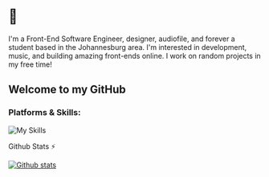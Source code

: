# 👋

I'm a Front-End Software Engineer, designer, audiofile, and forever a student based in the Johannesburg area. I'm interested in development, music, and building amazing front-ends online. I work on random projects in my free time! 

## Welcome to my GitHub
### Platforms & Skills:
![My Skills](https://skillicons.dev/icons?i=html,md,css,tailwind,sass,js,jquery,react,wasm,vscode,codepen,wordpress,mongodb,nodejs,bash,postman,c,py,cloudflare,git,figma,xd&perline=11)

<summary>Github Stats ⚡</summary>
  
  <a href="#">![Github stats](https://github-readme-stats.vercel.app/api?username=ramaanoFullStack&theme=blueberry&count_private=true&hide_border=true&line_height=20)</a>